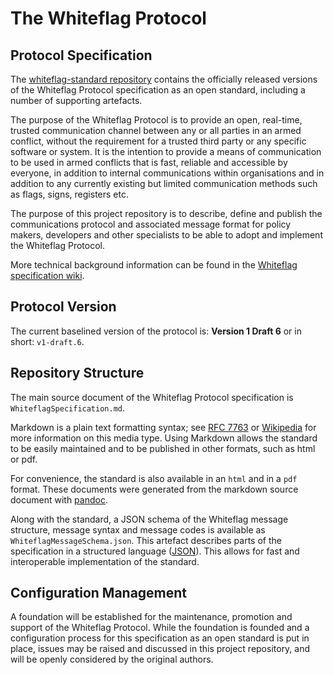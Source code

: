 # The Whiteflag Protocol

## Protocol Specification
The [whiteflag-standard repository](https://github.com/WhiteflagProtocol/whiteflag-standard) contains the officially released versions of the Whiteflag Protocol specification as an open standard, including a number of supporting artefacts.

The purpose of the Whiteflag Protocol is to provide an open, real-time, trusted communication channel between any or all parties in an armed conflict, without the requirement for a trusted third party or any specific software or system. It is the intention to provide a means of communication to be used in armed conflicts that is fast, reliable and accessible by everyone, in addition to internal communications within organisations and in addition to any currently existing but limited communication methods such as flags, signs, registers etc.

The purpose of this project repository is to describe, define and publish the communications protocol and associated message format for policy makers, developers and other specialists to be able to adopt and implement the Whiteflag Protocol.

More technical background information can be found in the [Whiteflag specification wiki](https://github.com/WhiteflagProtocol/whiteflag-standard/wiki).

## Protocol Version
The current baselined version of the protocol is: **Version 1 Draft 6** or in short: `v1-draft.6`.

## Repository Structure
The main source document of the Whiteflag Protocol specification is `WhiteflagSpecification.md`.

Markdown is a plain text formatting syntax; see [RFC 7763](https://tools.ietf.org/html/rfc7763) or [Wikipedia](https://en.wikipedia.org/wiki/Markdown) for more information on this media type. Using Markdown allows the standard to be easily maintained and to be published in other formats, such as html or pdf.

For convenience, the standard is also available in an `html` and in a `pdf` format. These documents were generated from the markdown source document with [pandoc](https://pandoc.org/).

Along with the standard, a JSON schema of the Whiteflag message structure, message syntax and message codes is available as `WhiteflagMessageSchema.json`. This artefact describes parts of the specification in a structured language ([JSON](https://tools.ietf.org/html/rfc7159)). This allows for fast and interoperable implementation of the standard.

## Configuration Management
A foundation will be established for the maintenance, promotion and support of the Whiteflag Protocol. While the foundation is founded and a configuration process for this specification as an open standard is put in place, issues may be raised and discussed in this project repository, and will be openly considered by the original authors.
